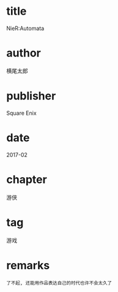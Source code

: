 # title
NieR:Automata

# author
横尾太郎

# publisher
Square Enix

# date
2017-02

# chapter
游侠

# tag
游戏

# remarks
`了不起, 还能用作品表达自己的时代也许不会太久了`
